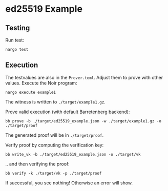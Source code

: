 # ed25519 Example

## Testing
Run test:
```
nargo test
```

## Execution
The testvalues are also in the `Prover.toml`. Adjust them to prove with other values. 
Execute the Noir program:
```
nargo execute example1
```
The witness is written to `./target/example1.gz`. 

Prove valid execution (with default Barretenberg backend):
```
bb prove -b ./target/ed25519_example.json -w ./target/example1.gz -o ./target/proof
```
The generated proof will be in `./target/proof`. 

Verify proof by computing the verification key:
```
bb write_vk -b ./target/ed25519_example.json -o ./target/vk
```
.. and then verifying the proof:
```
bb verify -k ./target/vk -p ./target/proof
```
If successful, you see nothing! Otherwise an error will show. 